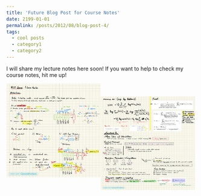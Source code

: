 ```yaml
---
title: 'Future Blog Post for Course Notes'
date: 2199-01-01
permalink: /posts/2012/08/blog-post-4/
tags:
  - cool posts
  - category1
  - category2
---
```


I will share my lecture notes here soon! If you want to help to check my course notes, hit me up!

<!-- ![nb1](https://raw.githubusercontent.com/robuno/robuno.github.io/master/files/nb1.jpg) -->

<!-- ![nb2](https://raw.githubusercontent.com/robuno/robuno.github.io/master/files/nb2.jpg) -->

<img align="left" width="250" height="250" src="https://raw.githubusercontent.com/robuno/robuno.github.io/master/files/nb1.jpg">
</br> 
</br> 
<img align="left" width="250" height="250" src="https://raw.githubusercontent.com/robuno/robuno.github.io/master/files/nb2.jpg">
